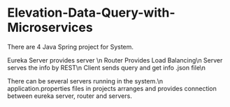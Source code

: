 # Elevation-Data-Query-with-Microservices

There are 4 Java Spring project for System. 

Eureka Server provides server \n
Router Provides Load Balancing\n
Server serves the info by REST\n
Client sends query and get info .json file\n

There can be several servers running in the system.\n
application.properties files in projects arranges and provides connection between eureka server, router and servers.
